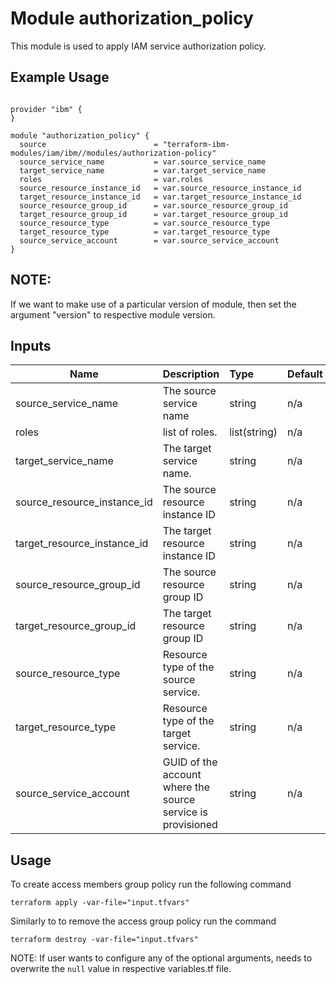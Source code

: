 # Module authorization_policy

This module is used to apply IAM service authorization policy. 

## Example Usage
```

provider "ibm" {
}

module "authorization_policy" {
  source                        = "terraform-ibm-modules/iam/ibm//modules/authorization-policy"
  source_service_name           = var.source_service_name
  target_service_name           = var.target_service_name
  roles                         = var.roles
  source_resource_instance_id   = var.source_resource_instance_id
  target_resource_instance_id   = var.target_resource_instance_id
  source_resource_group_id      = var.source_resource_group_id
  target_resource_group_id      = var.target_resource_group_id
  source_resource_type          = var.source_resource_type
  target_resource_type          = var.target_resource_type
  source_service_account        = var.source_service_account
}

```
## NOTE: 

If we want to make use of a particular version of module, then set the argument "version" to respective module version.

## Inputs

| Name                        | Description                                                      | Type         | Default | Required |
|-----------------------------|------------------------------------------------------------------|:-------------|:------- |:---------|
| source_service_name         | The source service name                                          | string       | n/a     | yes      |
| roles                       | list of roles.                                                   | list(string) | n/a     | yes      |
| target_service_name         | The target service name.                                         | string       | n/a     | yes      |
| source_resource_instance_id | The source resource instance ID                                  | string       | n/a     | no       |
| target_resource_instance_id | The target resource instance ID                                  | string       | n/a     | no       |
| source_resource_group_id    | The source resource group ID                                     | string       | n/a     | no       |
| target_resource_group_id    | The target resource group ID                                     | string       | n/a     | no       |
| source_resource_type        | Resource type of the source service.                             | string       | n/a     | no       |
| target_resource_type        | Resource type of the target service.                             | string       | n/a     | no       |
| source_service_account      | GUID of the account where the source service is provisioned      | string       | n/a     | no       |


## Usage

To create access members group policy run the following command

  `terraform apply -var-file="input.tfvars"`

Similarly to to remove the access group policy run the command

   `terraform destroy -var-file="input.tfvars"`
   
NOTE: If user wants to configure any of the optional arguments, needs to overwrite the `null` value in respective variables.tf file.


